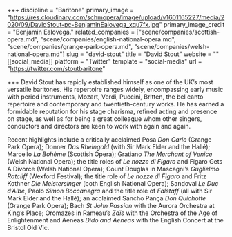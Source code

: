 +++
discipline = "Baritone"
primary_image = "https://res.cloudinary.com/schmopera/image/upload/v1601165227/media/2020/09/DavidStout-pc-BenjaminEalovega_xqu7fx.jpg"
primary_image_credit = "Benjamin Ealovega."
related_companies = ["scene/companies/scottish-opera.md", "scene/companies/english-national-opera.md", "scene/companies/grange-park-opera.md", "scene/companies/welsh-national-opera.md"]
slug = "david-stout"
title = "David Stout"
website = ""
[[social_media]]
platform = "Twitter"
template = "social-media"
url = "https://twitter.com/stoutbaritone"

+++
David Stout has rapidly established himself as one of the UK’s most versatile baritones. His repertoire ranges widely, encompassing early music with period instruments, Mozart, Verdi, Puccini, Britten, the bel canto repertoire and contemporary and twentieth-century works. He has earned a formidable reputation for his stage charisma, refined acting and presence on stage, as well as for being a great colleague whom other singers, conductors and directors are keen to work with again and again.

Recent highlights include a critically acclaimed Posa _Don Carlo_ (Grange Park Opera); Donner _Das Rheingold_ (with Sir Mark Elder and the Hallé); Marcello _La Bohème_ (Scottish Opera); Gratiano _The Merchant of Venice_ (Welsh National Opera); the title roles of _Le nozze di Figaro_ and Figaro Gets A Divorce (Welsh National Opera); Count Douglas in Mascagni’s _Guglielmo Ratcliff_ (Wexford Festival); the title role of _Le nozze di Figaro_ and Fritz Kothner _Die Meistersinger_ (both English National Opera); Sandoval _Le Duc d’Albe_, Paolo _Simon Boccanegra_ and the title role of _Falstaff_ (all with Sir Mark Elder and the Hallé); an acclaimed Sancho Pança _Don Quichotte_ (Grange Park Opera); Bach _St John Passion_ with the Aurora Orchestra at King’s Place; Oromazes in Rameau’s _Zaïs_ with the Orchestra of the Age of Enlightenment and Aeneas _Dido and Aeneas_ with the English Concert at the Bristol Old Vic.